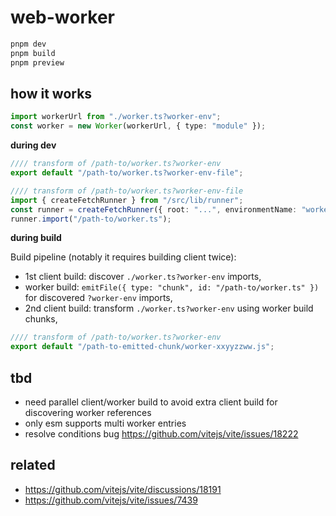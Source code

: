 # web-worker

```sh
pnpm dev
pnpm build
pnpm preview
```

## how it works

```ts
import workerUrl from "./worker.ts?worker-env";
const worker = new Worker(workerUrl, { type: "module" });
```

__during dev__

```ts
//// transform of /path-to/worker.ts?worker-env
export default "/path-to/worker.ts?worker-env-file";
```

```ts
//// transform of /path-to/worker.ts?worker-env-file
import { createFetchRunner } from "/src/lib/runner";
const runner = createFetchRunner({ root: "...", environmentName: "worker" });
runner.import("/path-to/worker.ts");
```

__during build__

Build pipeline (notably it requires building client twice):

- 1st client build: discover `./worker.ts?worker-env` imports,
- worker build: `emitFile({ type: "chunk", id: "/path-to/worker.ts" })` for discovered `?worker-env` imports,
- 2nd client build: transform `./worker.ts?worker-env` using worker build chunks,

```ts
//// transform of /path-to/worker.ts?worker-env
export default "/path-to-emitted-chunk/worker-xxyyzzww.js";
```

## tbd

- need parallel client/worker build to avoid extra client build for discovering worker references
- only esm supports multi worker entries
- resolve conditions bug https://github.com/vitejs/vite/issues/18222

## related

- https://github.com/vitejs/vite/discussions/18191
- https://github.com/vitejs/vite/issues/7439
